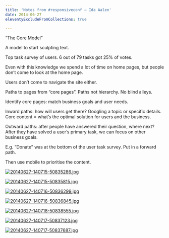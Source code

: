 ```yaml
---
title: 'Notes from #responsiveconf – Ida Aalen'
date: 2014-06-27
eleventyExcludeFromCollections: true

---
```

&#8220;The Core Model&#8221;

A model to start sculpting text. 

Top task survey of users. 6 out of 79 tasks got 25% of votes. 

Even with this knowledge we spend a lot of time on home pages, but people don&#8217;t come to look at the home page. 

Users don&#8217;t come to navigate the site either. 

Paths to pages from &#8220;core pages&#8221;. Paths not hierarchy. No blind alleys. 

Identify core pages: match business goals and user needs. 

Inward paths: how will users get there? Googling a topic or specific details.  
Core content = what&#8217;s the optimal solution for users and the business. 

Outward paths: after people have answered their question, where next?  
After they have solved a user&#8217;s primary task, we can focus on other business goals. 

E.g. &#8220;Donate&#8221; was at the bottom of the user task survey. Put in a forward path. 

Then use mobile to prioritise the content. 

[<img src="http://mattrad.uk/wp-content/uploads/2014/06/20140627-140715-50835286.jpg" alt="20140627-140715-50835286.jpg" class="alignnone size-full" />][1]

[<img src="http://mattrad.uk/wp-content/uploads/2014/06/20140627-140715-50835815.jpg" alt="20140627-140715-50835815.jpg" class="alignnone size-full" />][2]

[<img src="http://mattrad.uk/wp-content/uploads/2014/06/20140627-140716-50836299.jpg" alt="20140627-140716-50836299.jpg" class="alignnone size-full" />][3]

[<img src="http://mattrad.uk/wp-content/uploads/2014/06/20140627-140716-50836845.jpg" alt="20140627-140716-50836845.jpg" class="alignnone size-full" />][4]

[<img src="http://mattrad.uk/wp-content/uploads/2014/06/20140627-140718-50838555.jpg" alt="20140627-140718-50838555.jpg" class="alignnone size-full" />][5]

[<img src="http://mattrad.uk/wp-content/uploads/2014/06/20140627-140717-50837123.jpg" alt="20140627-140717-50837123.jpg" class="alignnone size-full" />][6]

[<img src="http://mattrad.uk/wp-content/uploads/2014/06/20140627-140717-50837687.jpg" alt="20140627-140717-50837687.jpg" class="alignnone size-full" />][7]

 [1]: http://mattrad.uk/wp-content/uploads/2014/06/20140627-140715-50835286.jpg
 [2]: http://mattrad.uk/wp-content/uploads/2014/06/20140627-140715-50835815.jpg
 [3]: http://mattrad.uk/wp-content/uploads/2014/06/20140627-140716-50836299.jpg
 [4]: http://mattrad.uk/wp-content/uploads/2014/06/20140627-140716-50836845.jpg
 [5]: http://mattrad.uk/wp-content/uploads/2014/06/20140627-140718-50838555.jpg
 [6]: http://mattrad.uk/wp-content/uploads/2014/06/20140627-140717-50837123.jpg
 [7]: http://mattrad.uk/wp-content/uploads/2014/06/20140627-140717-50837687.jpg